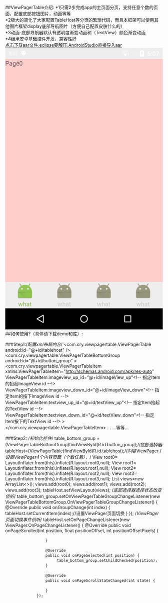 ##ViewPagerTable介绍:
*1只需2步完成app的主页面分页，支持任意个数的页面，配置底部按钮图片，动画等等<br />
*2极大的简化了大家配置TableHost等分页的繁琐代码，而且本框架可以使用其他图片框架display底部导航图片（方便自己配置皮肤什么的）<br />
*3动画-底部导航器默认有透明度渐变动画和（TextView）颜色渐变动画<br />
*4继承安卓基础控件开发，兼容性好<br />
[点击下载aar文件,eclipse要解压,AndroidStudio直接导入aar](https://github.com/zhuxiujia/ViewPagerTable/blob/master/viewpagertable-release.aar?raw=true)
![ABC](device-2015-12-11-170751.png)
##如何使用?（具体请下载demo和库）:<br />

###Step1:/*配置xml布局内容*/
                 <com.cry.viewpagertable.ViewPagerTable
                         android:id="@+id/tablehost"
                        />
                     <com.cry.viewpagertable.ViewPagerTableBottomGroup
                         android:id="@+id/button_group"
                     >
                         <com.cry.viewpagertable.ViewPagerTableItem
                             xmlns:ViewPagerTableItem="http://schemas.android.com/apk/res-auto"             
                              ViewPagerTableItem:imageview_up_id="@+id/imageView_up"<!-- 指定Item的抬起ImageView id --!>
                                  ViewPagerTableItem:imageview_down_id="@+id/imageView_down"<!-- 指定Item的按下ImageView id --!>
                                  ViewPagerTableItem:textview_up_id="@+id/textView_up"<!-- 指定Item抬起的TextView id --!>
                                  ViewPagerTableItem:textview_down_id="@+id/textView_down"<!-- 指定Item按下的TextView id --!>
                             >
                              <FrameLayout
                                     android:id="@+id/frame"
                                     android:layout_width="40dp"
                                     android:layout_height="40dp"
                                     android:layout_centerHorizontal="true">
                                     <ImageView
                                         android:layout_width="wrap_content"
                                         android:layout_height="wrap_content"
                                         android:src="@mipmap/ic_launcher"
                                         android:id="@+id/imageView_up"
                                         />
                                     <ImageView
                                         android:layout_width="wrap_content"
                                         android:layout_height="wrap_content"
                                         android:src="@mipmap/ic_launcher"
                                         android:id="@+id/imageView_down"
                                         />
                                 </FrameLayout>
                                 <RelativeLayout
                                     android:layout_width="wrap_content"
                                     android:layout_height="wrap_content"
                                     android:layout_centerHorizontal="true"
                                     android:layout_below="@+id/frame">
                                     <TextView
                                         android:id="@+id/textView_up"
                                         android:layout_width="wrap_content"
                                         android:layout_height="wrap_content"
                                         android:layout_centerInParent="true"
                                         android:text="up" />
                                     <TextView
                                         android:id="@+id/textView_down"
                                         android:layout_width="wrap_content"
                                         android:layout_height="wrap_content"
                                         android:layout_centerInParent="true"
                                         android:textColor="#ff8888"
                                         android:text="down"
                                         />
                                 </RelativeLayout>
                         </com.cry.viewpagertable.ViewPagerTableItem>
                         .
                         .
                         ...等等...




###Step2:            /*初始化控件*/
                  table_bottom_group =(ViewPagerTableBottomGroup)findViewById(R.id.button_group);//底部选择器
                  tableHost=(ViewPagerTable)findViewById(R.id.tablehost);//内容ViewPager
                  /*设置ViewPager4个内容页面（个数任意），*/
                  View root0= LayoutInflater.from(this).inflate(R.layout.root0,null);
                          View root1= LayoutInflater.from(this).inflate(R.layout.root1,null);
                          View root2= LayoutInflater.from(this).inflate(R.layout.root2,null);
                          View root3= LayoutInflater.from(this).inflate(R.layout.root3,null);
                          List<View> views=new ArrayList<>();
                          views.add(root0);
                          views.add(root1);
                          views.add(root2);
                          views.add(root3);
                          tableHost.setViewLayout(views);
                  /*底部选择器选择状态改变侦听*/
                  table_bottom_group.setOnViewPagerTableGroupChangeListener(new ViewPagerTableBottomGroup.OnViewPagerTableGroupChangeListener() {
                      @Override
                      public void onGroupChange(int index) {
                          tableHost.setCurrentItem(index);//设置ViewPager页面切换
                      }
                  });
                  /*ViewPager页面切换事件侦听*/
                  tableHost.setOnPageChangeListener(new ViewPager.OnPageChangeListener() {
                      @Override
                      public void onPageScrolled(int position, float positionOffset, int positionOffsetPixels) {
          
                      }
          
                      @Override
                      public void onPageSelected(int position) {
                           table_bottom_group.setChildChecked(position);
                      }
          
                      @Override
                      public void onPageScrollStateChanged(int state) {
          
                      }
                  });
         
                   